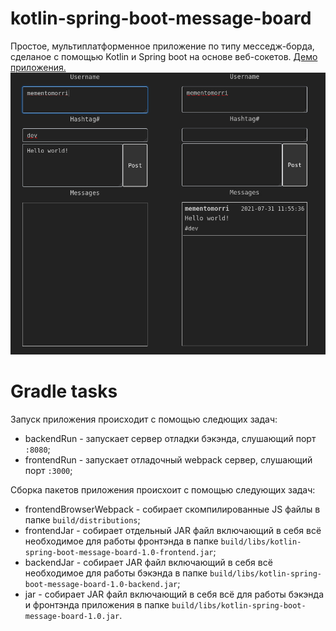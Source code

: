 # kotlin-spring-boot-message-board
Простое, мультиплатформенное приложение по типу месседж-борда, сделаное с помощью Kotlin и Spring boot на основе веб-сокетов. [Демо приложения.](https://kotin-springboot-message-board.herokuapp.com/)
![](https://github.com/mementomorri/kotlin-spring-boot-message-board/blob/main/screenshot.png)
# Gradle tasks
Запуск приложения происходит с помощью следющих задач:
* backendRun - запускает сервер отладки бэкэнда, слушающий порт `:8080`;
* frontendRun - запускает отладочный webpack сервер, слушающий порт `:3000`;

Сборка пакетов приложения происхоит с помощью следующих задач:
* frontendBrowserWebpack - собирает скомпилированные JS файлы в папке `build/distributions`;
* frontendJar - собирает отдельный JAR файл включающий в себя всё необходимое для работы фронтэнда в папке `build/libs/kotlin-spring-boot-message-board-1.0-frontend.jar`;
* backendJar - собирает JAR файл включающий в себя всё необходимое для работы бэкэнда в папке `build/libs/kotlin-spring-boot-message-board-1.0-backend.jar`;
* jar - собирает JAR файл включающий в себя всё для работы бэкэнда и фронтэнда приложения в папке `build/libs/kotlin-spring-boot-message-board-1.0.jar`.
